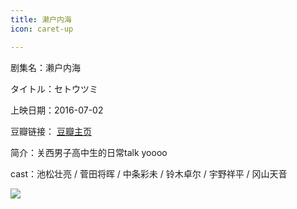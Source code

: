 ```yaml
---
title: 濑户内海
icon: caret-up

---
```


剧集名：濑户内海

タイトル：セトウツミ

上映日期：2016-07-02

豆瓣链接： [豆瓣主页](https://movie.douban.com/subject/26362351/)

简介：关西男子高中生的日常talk yoooo ​​​

cast：池松壮亮 / 菅田将晖 / 中条彩未 / 铃木卓尔 / 宇野祥平 / 冈山天音

![](https://listpic.tsgsanjiao.com/movie/2016/2016lhnh.jpg)